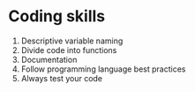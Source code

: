 # Coding skills

  1. Descriptive variable naming
  2. Divide code into functions
  3. Documentation
  4. Follow programming language best practices
  5. Always test your code